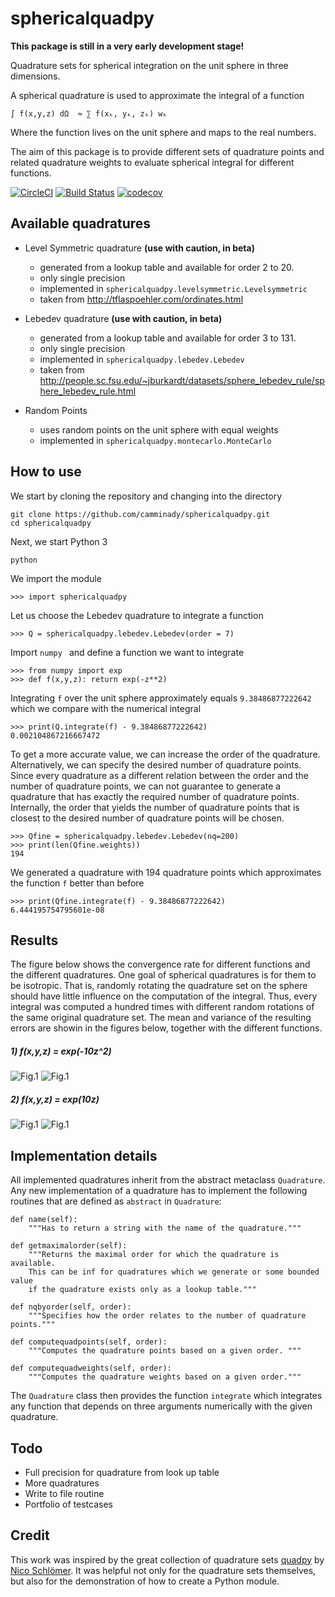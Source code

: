# sphericalquadpy 
**This package is still in a very early development stage!**


Quadrature sets for spherical integration on the unit sphere in three dimensions.

A spherical quadrature is used to approximate the integral of a function 


```text
∫ f(x,y,z) dΩ  ≈ ∑ f(xₖ, yₖ, zₖ) wₖ
```

Where the function lives on the unit sphere and maps to the real numbers.

The aim of this package is to provide different sets of quadrature points and 
related quadrature weights to evaluate spherical integral for different 
functions. 

[![CircleCI](https://circleci.com/gh/camminady/sphericalquadpy/tree/master.svg?style=svg)](https://circleci.com/gh/camminady/sphericalquadpy/tree/master)
[![Build Status](https://travis-ci.com/camminady/sphericalquadpy.svg?branch=master)](https://travis-ci.com/camminady/sphericalquadpy)
[![codecov](https://img.shields.io/codecov/c/github/camminady/sphericalquadpy.svg)](https://codecov.io/gh/camminady/sphericalquadpy)

## Available quadratures

- Level Symmetric quadrature **(use with caution, in beta)**
    - generated from a lookup table and available for order 2 to 20.
    - only single precision
    - implemented in `sphericalquadpy.levelsymmetric.Levelsymmetric`
    - taken from http://tflaspoehler.com/ordinates.html

- Lebedev quadrature **(use with caution, in beta)**
    - generated from a lookup table and available for order 3 to 131.
    - only single precision
    - implemented in `sphericalquadpy.lebedev.Lebedev`
    - taken from http://people.sc.fsu.edu/~jburkardt/datasets/sphere_lebedev_rule/sphere_lebedev_rule.html
    
- Random Points
    - uses random points on the unit sphere with equal weights
    - implemented in `sphericalquadpy.montecarlo.MonteCarlo`      

## How to use
We start by cloning the repository and changing into the directory
    
    git clone https://github.com/camminady/sphericalquadpy.git
    cd sphericalquadpy
    
Next, we start Python 3
    
    python

We import the module
    
    >>> import sphericalquadpy

Let us choose the Lebedev quadrature to integrate a function

    >>> Q = sphericalquadpy.lebedev.Lebedev(order = 7)

Import `numpy ` and define a function we want to integrate

    >>> from numpy import exp 
    >>> def f(x,y,z): return exp(-z**2)
 
Integrating `f` over the unit sphere approximately equals `9.38486877222642` which we compare
with the numerical integral

    >>> print(Q.integrate(f) - 9.38486877222642)
    0.002104867216667472

To get a more accurate value, we can increase the order of the quadrature. Alternatively,
we can specify the desired number of quadrature points. Since every quadrature as a different
relation between the order and the number of quadrature points, we can not guarantee to generate a 
quadrature that has exactly the required number of quadrature points. Internally, the order that 
yields the number of quadrature points that is closest to the desired number of quadrature points will be chosen.

    >>> Qfine = sphericalquadpy.lebedev.Lebedev(nq=200)
    >>> print(len(Qfine.weights))
    194

We generated a quadrature with 194 quadrature points which approximates the function `f` better 
than before

    >>> print(Qfine.integrate(f) - 9.38486877222642)
    6.444195754795601e-08


## Results
The figure below shows the convergence rate for different functions and the different
quadratures. One goal of spherical quadratures is for them to be isotropic. That is, randomly rotating
the quadrature set on the sphere should have little influence on the computation
of the integral. Thus, every integral was computed a hundred times with different
random rotations of the same original quadrature set. The mean and variance of the resulting
errors are showin in the figures below, together with the different functions.
 
 ##### 1) f(x,y,z) = exp(-10z^2)
![Fig.1](test/function1.png) 
![Fig.1](test/convergence1.png)


 ##### 2) f(x,y,z) = exp(10z)
![Fig.1](test/function0.png) 
![Fig.1](test/convergence0.png)


## Implementation details
All implemented quadratures inherit from the abstract metaclass `Quadrature`. 
Any new implementation of a quadrature has to implement the following routines 
that are defined as `abstract` in `Quadrature`:


    def name(self):
        """Has to return a string with the name of the quadrature."""

    def getmaximalorder(self):
        """Returns the maximal order for which the quadrature is available.
        This can be inf for quadratures which we generate or some bounded value
        if the quadrature exists only as a lookup table."""
        
    def nqbyorder(self, order):
        """Specifies how the order relates to the number of quadrature points."""

    def computequadpoints(self, order):
        """Computes the quadrature points based on a given order. """

    def computequadweights(self, order):
        """Computes the quadrature weights based on a given order."""


    
The `Quadrature` class then provides the function `integrate` which integrates
any function that depends on three arguments numerically with the given 
quadrature.

## Todo

- Full precision for quadrature from look up table
- More quadratures
- Write to file routine
- Portfolio of testcases

## Credit
This work was inspired by the great collection of quadrature sets [quadpy](https://github.com/nschloe/quadpy) by [Nico Schlömer](https://github.com/nschloe). 
It was helpful not only for the quadrature sets themselves, but also for the demonstration of how to create a Python module.
